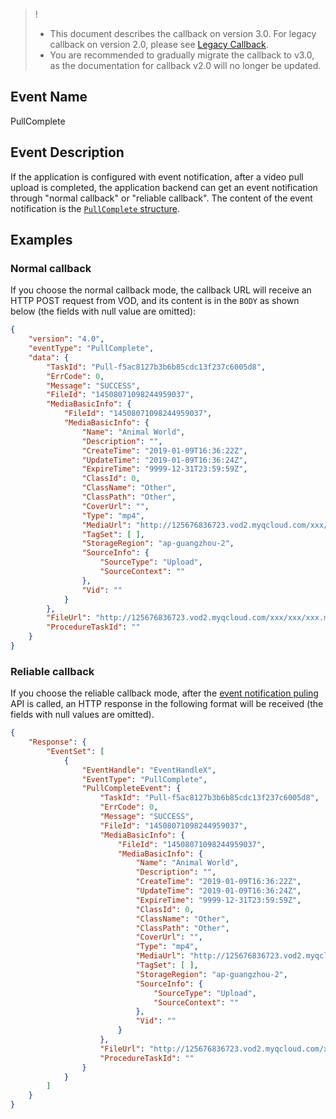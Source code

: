 >!
>- This document describes the callback on version 3.0. For legacy callback on version 2.0, please see [Legacy Callback](https://intl.cloud.tencent.com/document/product/266/33962#url-.E6.8B.89.E5.8F.96.E8.A7.86.E9.A2.91.E4.B8.8A.E4.BC.A0.E5.AE.8C.E6.88.90).
>- You are recommended to gradually migrate the callback to v3.0, as the documentation for callback v2.0 will no longer be updated.

## Event Name
PullComplete

## Event Description
If the application is configured with event notification, after a video pull upload is completed, the application backend can get an event notification through "normal callback" or "reliable callback". The content of the event notification is the [`PullComplete` structure](https://intl.cloud.tencent.com/document/product/266/34187#EventContent).


## Examples
### Normal callback
If you choose the normal callback mode, the callback URL will receive an HTTP POST request from VOD, and its content is in the `BODY` as shown below (the fields with null value are omitted):

```json
{
    "version": "4.0", 
    "eventType": "PullComplete", 
    "data": {
        "TaskId": "Pull-f5ac8127b3b6b85cdc13f237c6005d8", 
        "ErrCode": 0, 
        "Message": "SUCCESS", 
        "FileId": "14508071098244959037", 
        "MediaBasicInfo": {
            "FileId": "14508071098244959037", 
            "MediaBasicInfo": {
                "Name": "Animal World", 
                "Description": "", 
                "CreateTime": "2019-01-09T16:36:22Z", 
                "UpdateTime": "2019-01-09T16:36:24Z", 
                "ExpireTime": "9999-12-31T23:59:59Z", 
                "ClassId": 0, 
                "ClassName": "Other", 
                "ClassPath": "Other", 
                "CoverUrl": "", 
                "Type": "mp4", 
                "MediaUrl": "http://125676836723.vod2.myqcloud.com/xxx/xxx/xxx.mp4", 
                "TagSet": [ ], 
                "StorageRegion": "ap-guangzhou-2", 
                "SourceInfo": {
                    "SourceType": "Upload", 
                    "SourceContext": ""
                }, 
                "Vid": ""
            }
        }, 
        "FileUrl": "http://125676836723.vod2.myqcloud.com/xxx/xxx/xxx.mp4", 
        "ProcedureTaskId": ""
    }
}
```

### Reliable callback
If you choose the reliable callback mode, after the [event notification puling](https://intl.cloud.tencent.com/document/product/266/34187) API is called, an HTTP response in the following format will be received (the fields with null values are omitted).

```json
{
    "Response": {
        "EventSet": [
            {
                "EventHandle": "EventHandleX", 
                "EventType": "PullComplete", 
                "PullCompleteEvent": {
                    "TaskId": "Pull-f5ac8127b3b6b85cdc13f237c6005d8", 
                    "ErrCode": 0, 
                    "Message": "SUCCESS", 
                    "FileId": "14508071098244959037", 
                    "MediaBasicInfo": {
                        "FileId": "14508071098244959037", 
                        "MediaBasicInfo": {
                            "Name": "Animal World", 
                            "Description": "", 
                            "CreateTime": "2019-01-09T16:36:22Z", 
                            "UpdateTime": "2019-01-09T16:36:24Z", 
                            "ExpireTime": "9999-12-31T23:59:59Z", 
                            "ClassId": 0, 
                            "ClassName": "Other", 
                            "ClassPath": "Other", 
                            "CoverUrl": "", 
                            "Type": "mp4", 
                            "MediaUrl": "http://125676836723.vod2.myqcloud.com/xxx/xxx/xxx.mp4", 
                            "TagSet": [ ], 
                            "StorageRegion": "ap-guangzhou-2", 
                            "SourceInfo": {
                                "SourceType": "Upload", 
                                "SourceContext": ""
                            }, 
                            "Vid": ""
                        }
                    }, 
                    "FileUrl": "http://125676836723.vod2.myqcloud.com/xxx/xxx/xxx.mp4", 
                    "ProcedureTaskId": ""
                }
            }
        ]
    }
}
```
